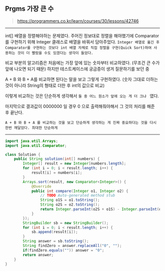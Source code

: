 ## Prgms 가장 큰 수
> https://programmers.co.kr/learn/courses/30/lessons/42746

************
int[] 배열을 정렬해야하는 문제였다. 주어진 정보대로 정렬을 해야했기에 Comparator를 구현하기 위해 Integer 클래스로 배열을 바꿔서 담아주었다. ```Integer 배열로 옮긴 후 Comparator를 구현하는
것보다 int 배열 자체로 직접 정렬을 구현(Quick Sort)하여 사용하는 것이 더 빨랐을 수도 있겠다는 생각이 들었다.``` 



비교 부분의 알고리즘은 처음에는 가장 앞에 있는 숫자부터 비교하였다. (무조건 큰 수가 앞에 나오면 되기 때문) 하지만 테스트케이스에 궁금증이 생겨 질문하기를 보던 중 



A + B 와 B + A를 비교하면 된다는 말을 보고 그렇게 구현하였다. (숫자 그대로 더하는 것이 아니라 String의 형태로 더한 후 int의 값으로 비교)



이렇게 비교하는 것은 단순하게 생각해서 ```둘 중 어느 원소가 앞에 오는 게 더 크냐 ``` 였다.



마지막으로 결과값이 0000000 일 경우 0 으로 출력해줘야해서 그 것의 처리를 해준 후 끝난다.



``` A + B 와 B + A 를 비교하는 것을 보고 단순하게 생각하는 게 진짜 중요하다는 것을 다시 한번 깨달았다. 최대한 단순하게 ```
************

```java
import java.util.Arrays;
import java.util.Comparator;

class Solution {
    public String solution(int[] numbers) {
        Integer[] result = new Integer[numbers.length];
        for (int i = 0; i < result.length; i++) {
			result[i] = numbers[i];
		}
        Arrays.sort(result, new Comparator<Integer>() {
			@Override
			public int compare(Integer o1, Integer o2) {
				// TODO Auto-generated method stub
				String o1S = o1.toString();
				String o2S = o2.toString();
				return Integer.parseInt(o2S + o1S) - Integer.parseInt(o1S + o2S);
			}
		});
        StringBuilder sb = new StringBuilder();
        for (int i = 0; i < result.length; i++) {
			sb.append(result[i]);
		}
        String answer = sb.toString();
        String findZero = answer.replaceAll("0", "");
        if(findZero.equals("")) answer = "0";
        return answer;
    }
}
```
